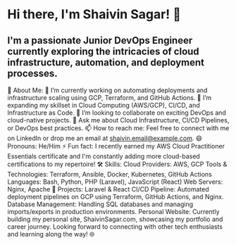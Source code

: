 # Hi there, I'm Shaivin Sagar! 👋
## I'm a passionate Junior DevOps Engineer currently exploring the intricacies of cloud infrastructure, automation, and deployment processes.

🚀 About Me:
🔭 I’m currently working on automating deployments and infrastructure scaling using GCP, Terraform, and GitHub Actions.
🌱 I’m expanding my skillset in Cloud Computing (AWS/GCP), CI/CD, and Infrastructure as Code.
👯 I’m looking to collaborate on exciting DevOps and cloud-native projects.
💬 Ask me about Cloud Infrastructure, CI/CD Pipelines, or DevOps best practices.
📫 How to reach me: Feel free to connect with me on LinkedIn or drop me an email at shaivin.email@example.com.
😄 Pronouns: He/Him
⚡ Fun fact: I recently earned my AWS Cloud Practitioner Essentials certificate and I'm constantly adding more cloud-based certifications to my repertoire!
🛠️ Skills:
Cloud Providers: AWS, GCP
Tools & Technologies: Terraform, Ansible, Docker, Kubernetes, GitHub Actions
Languages: Bash, Python, PHP (Laravel), JavaScript (React)
Web Servers: Nginx, Apache
💼 Projects:
Laravel & React CI/CD Pipeline: Automated deployment pipelines on GCP using Terraform, GitHub Actions, and Nginx.
Database Management: Handling SQL databases and managing imports/exports in production environments.
Personal Website: Currently building my personal site, ShaivinSagar.com, showcasing my portfolio and career journey.
Looking forward to connecting with other tech enthusiasts and learning along the way! 🌐

